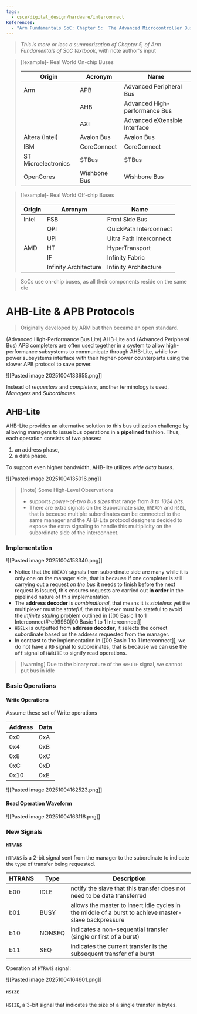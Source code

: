 ```yaml
---
tags:
  - csce/digital_design/hardware/interconnect
References:
  - "Arm Fundamentals SoC: Chapter 5:  The Advanced Microcontroller Bus Architecture (AMBA)"
---
```

> _This is more or less a summarization of Chapter 5, of Arm Fundamentals of SoC textbook_, with note author's input

>[!example]- Real World On-chip Buses 
> 
> | Origin              | Acronym      | Name                          |
> | ------------------- | ------------ | ----------------------------- |
> | Arm                 | APB          | Advanced Peripheral Bus       |
> |                     | AHB          | Advanced High-performance Bus |
> |                     | AXI          | Advanced eXtensible Interface |
> | Altera (Intel)      | Avalon Bus   | Avalon Bus                    |
> | IBM                 | CoreConnect  | CoreConnect                   |
> | ST Microelectronics | STBus        | STBus                         |
> | OpenCores           | Wishbone Bus | Wishbone Bus                  |

>[!example]- Real World Off-chip Buses
> 
> 
> | Origin | Acronym               | Name                    |
> | ------ | --------------------- | ----------------------- |
> | Intel  | FSB                   | Front Side Bus          |
> |        | QPI                   | QuickPath Interconnect  |
> |        | UPI                   | Ultra Path Interconnect |
> | AMD    | HT                    | HyperTransport          |
> |        | IF                    | Infinity Fabric         |
> |        | Infinity Architecture | Infinity Architecture   |

> SoCs use on-chip buses, as all their components reside on the same die

# AHB-Lite & APB Protocols
> Originally developed by ARM but then became an open standard.

(Advanced High-Performance Bus Lite) AHB-Lite and (Advanced Peripheral Bus) APB completers are often used together in a system to allow high-performance subsystems to communicate through AHB-Lite, while low-power subsystems interface with their higher-power counterparts using the slower APB protocol to save power.

![[Pasted image 20251004133655.png]]

Instead of _requestors_ and _completers_, another terminology is used, _Managers_ and _Subordinates_.

## AHB-Lite

AHB-Lite provides an alternative solution to this bus utilization challenge by allowing managers to issue bus operations in a **pipelined** fashion. Thus, each operation consists of two phases:
1. an address phase,
2. a data phase.

To support even higher bandwidth, AHB-lite utilizes _wide data buses_.

![[Pasted image 20251004135016.png]]

> [!note] Some High-Level Observations
> - supports _power-of-two bus sizes_ that range from _8 to 1024 bits_.
> - There are extra signals on the Subordinate side, `HREADY` and `HSEL`, that is because multiple subordinates can be connected to the same manager and the AHB-Lite protocol designers decided to expose the extra signaling to handle this multiplicity on the subordinate side of the interconnect.
>

### Implementation

![[Pasted image 20251004153340.png]]

- Notice that the `HREADY` signals from subordinate side are many while it is only one on the manager side, that is because if one completer is still carrying out a request _on the bus_ it needs to finish before the next request is issued, this ensures requests are carried out **in order** in the pipelined nature of this implementation.
- The **address decoder** is _combinational_, that means it is _stateless_ yet the multiplexer must be _stateful_, the multiplexer must be stateful to avoid the _infinite stalling_ problem outlined in [[00 Basic 1 to 1 Interconnect#^e99960|00 Basic 1 to 1 Interconnect]]
- `HSELx` is outputted from **address decoder**, it selects the correct subordinate based on the address requested from the manager.
- In contrast to the implementation in [[00 Basic 1 to 1 Interconnect]], we do not have a `RD` signal to subordinates, that is because we can use the `off` signal of `HWRITE` to signify read operations.

>[!warning] Due to the binary nature of the `HWRITE` signal, we cannot put bus in idle 
### Basic Operations
#### Write Operations
Assume these set of Write operations 

| Address | Data |
| ------- | ---- |
| 0x0     | 0xA  |
| 0x4     | 0xB  |
| 0x8     | 0xC  |
| 0xC     | 0xD  |
| 0x10    | 0xE  |
![[Pasted image 20251004162523.png]]
#### Read Operation Waveform
![[Pasted image 20251004163118.png]]

### New Signals 


#### `HTRANS`

`HTRANS` is a 2-bit signal sent from the manager to the subordinate to indicate the type of transfer being requested. 

| HTRANS | Type   | Description                                                                                           |
| ------ | ------ | ----------------------------------------------------------------------------------------------------- |
| b00    | IDLE   | notify the slave that this transfer does not need to be data transferred                              |
| b01    | BUSY   | allows the master to insert idle cycles in the middle of a burst to achieve master-slave backpressure |
| b10    | NONSEQ | indicates a non-sequential transfer (single or first of a burst)                                      |
| b11    | SEQ    | indicates the current transfer is the subsequent transfer of a burst                                  |
Operation of `HTRANS` signal:

![[Pasted image 20251004164601.png]]


#### `HSIZE`

`HSIZE`, a 3-bit signal that indicates the size of a single transfer in bytes. 